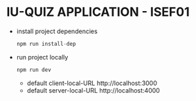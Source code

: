 # IU-QUIZ APPLICATION - ISEF01

- install project dependencies

  ```js
  npm run install-dep
  ```

- run project locally

  ```js
  npm run dev
  ```

  - default client-local-URL http://localhost:3000
  - default server-local-URL http://localhost:4000
